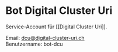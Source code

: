 # Bot Digital Cluster Uri

Service-Account für [[Digital Cluster Uri]].

Email: <dcu@digital-cluster-uri.ch>\
Benutzername: bot-dcu  